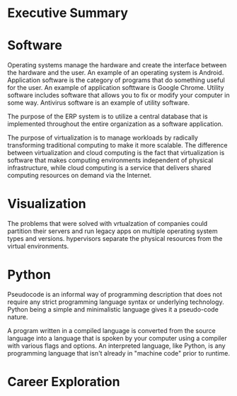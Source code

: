# Executive Summary

# Software
     
Operating systems manage the hardware and create the interface between the hardware and the user. An example of an operating system is Android. Application software is the category of programs that do something useful for the user. An example of application softtware is Google Chrome. Utility software includes software that allows you to fix or modify your computer in some way. Antivirus software is an example of utility software.

The purpose of the ERP system is to utilize a central database that is implemented throughout the entire organization as a software application.

The purpose of virtualization is to manage workloads by radically transforming traditional computing to make it more scalable. The difference between virtualization and cloud computing is the fact that virtualization is software that makes computing environments independent of physical infrastructure, while cloud computing is a service that delivers shared computing resources on demand via the Internet.

# Visualization

The problems that were solved with vrtualzation of companies could partition their servers and run legacy apps on multiple operating system types and versions. hypervisors separate the physical resources from the virtual environments.

# Python

Pseudocode is an informal way of programming description that does not require any strict programming language syntax or underlying technology. Python being a simple and minimalistic language gives it a pseudo-code nature. 

A program written in a compiled language  is converted from the source language into a language that is spoken by your computer using a compiler with various flags and options. An interpreted language, like Python, is any programming language that isn't already in "machine code" prior to runtime.

# Career Exploration

